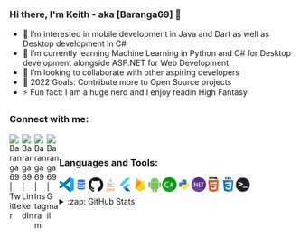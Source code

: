 ### Hi there, I'm Keith - aka [Baranga69] 👋 

- 👀 I’m interested in mobile development in Java and Dart as well as Desktop development in C# 
- 🌱 I’m currently learning Machine Learning in Python and C# for Desktop development alongside ASP.NET for Web Development
- 👯 I’m looking to collaborate with other aspiring developers
- 🥅 2022 Goals: Contribute more to Open Source projects
- ⚡ Fun fact: I am a huge nerd and I enjoy readin High Fantasy 

### Connect with me:

[<img align="left" alt="Baranga69 | Twitter" width="22px" src="https://cdn.jsdelivr.net/npm/simple-icons@v3/icons/twitter.svg" />][twitter]
[<img align="left" alt="Baranga69 | LinkedIn" width="22px" src="https://cdn.jsdelivr.net/npm/simple-icons@v3/icons/linkedin.svg" />][linkedin]
[<img align="left" alt="Baranga69 | Instagram" width="22px" src="https://cdn.jsdelivr.net/npm/simple-icons@v3/icons/instagram.svg" />][instagram]
[<img align="left" alt="Baranga69 | Gmail" width="22px" src="https://cdn.jsdelivr.net/npm/simple-icons@v6/icons/gmail.svg" />][gmail]
<br/>

### Languages and Tools:

<img align="left" alt="Visual Studio Code" width="26px" src="https://raw.githubusercontent.com/github/explore/80688e429a7d4ef2fca1e82350fe8e3517d3494d/topics/visual-studio-code/visual-studio-code.png" />
<img align="left" alt="SQL" width="26px" src="https://raw.githubusercontent.com/github/explore/80688e429a7d4ef2fca1e82350fe8e3517d3494d/topics/sql/sql.png" />
<img align="left" alt="GitHub" width="26px" src="https://raw.githubusercontent.com/github/explore/78df643247d429f6cc873026c0622819ad797942/topics/github/github.png" />
<img align= "left" alt= "Java" width="26px" src="https://raw.githubusercontent.com/github/explore/5b3600551e122a3277c2c5368af2ad5725ffa9a1/topics/java/java.png"/>
<img align= "left" alt= "Flutter" width="26px" src="https://raw.githubusercontent.com/github/explore/5b3600551e122a3277c2c5368af2ad5725ffa9a1/topics/flutter/flutter.png"/>
<img align= "left" alt= "Firebase" width="26px" src="https://raw.githubusercontent.com/github/explore/5b3600551e122a3277c2c5368af2ad5725ffa9a1/topics/firebase/firebase.png"/>
<img align= "left" alt= "Android Studio" width="26px" src="https://raw.githubusercontent.com/github/explore/80688e429a7d4ef2fca1e82350fe8e3517d3494d/topics/android/android.png"/>
<img align="left" alt="C sharp" width="26px" src="https://raw.githubusercontent.com/github/explore/80688e429a7d4ef2fca1e82350fe8e3517d3494d/topics/csharp/csharp.png" />
<img align="left" alt="Python" width="26px" src="https://raw.githubusercontent.com/github/explore/80688e429a7d4ef2fca1e82350fe8e3517d3494d/topics/python/python.png" />
<img align="left" alt=".NET" width="26px" src="https://raw.githubusercontent.com/github/explore/93d8a67084f94b2a444e510199a6e7622e5b09a3/topics/dotnet/dotnet.png" />
<img align="left" alt="HTML5" width="26px" src="https://raw.githubusercontent.com/github/explore/80688e429a7d4ef2fca1e82350fe8e3517d3494d/topics/html/html.png" />
<img align="left" alt="CSS3" width="26px" src="https://raw.githubusercontent.com/github/explore/80688e429a7d4ef2fca1e82350fe8e3517d3494d/topics/css/css.png" />
<img align="left" alt="Terminal" width="26px" src="https://raw.githubusercontent.com/github/explore/80688e429a7d4ef2fca1e82350fe8e3517d3494d/topics/terminal/terminal.png" />
<br/>
<br/>


<details>
  <summary>:zap: GitHub Stats</summary>

  [![Baranga69's GitHub stats](https://github-readme-stats3-peach.vercel.app/api?username=Baranga69&show_icons=true&theme=dracula)](https://github.com/Baranga69/github-readme-stats)

</details>


[twitter]: https://twitter.com/BarangaKeith
[instagram]: https://instagram.com/bara.nga
[linkedin]: https://www.linkedin.com/in/keith-baranga-944181154/
[gmail]: keithbaranga40@gmail.com